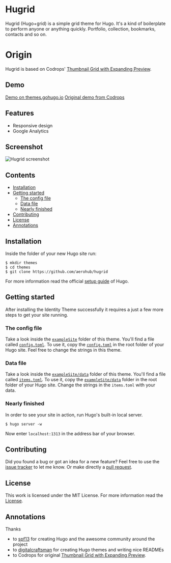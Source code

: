 # Hugrid

Hugrid (Hugo+grid) is a simple grid theme for Hugo. It's a kind of boilerplate to perform anyone or anything quickly. Portfolio, collection, bookmarks, contacts and so on.

# Origin

Hugrid is based on Codrops' [Thumbnail Grid with Expanding Preview](http://tympanus.net/codrops/?p=14530). 

## Demo

[Demo on themes.gohugo.io](http://themes.gohugo.io/theme/hugrid/)
[Original demo from Codrops](http://tympanus.net/Tutorials/ThumbnailGridExpandingPreview/)

## Features

- Responsive design
- Google Analytics

## Screenshot

![Hugrid screenshot](https://raw.githubusercontent.com/aerohub/hugrid/master/images/screenshot.png)


## Contents

- [Installation](#installation)
- [Getting started](#getting-started)
    - [The config file](#the-config-file)
	- [Data file](#data-file)
    - [Nearly finished](#nearly-finished)
- [Contributing](#contributing)
- [License](#license)
- [Annotations](#annotations)


## Installation

Inside the folder of your new Hugo site run:

    $ mkdir themes
    $ cd themes
    $ git clone https://github.com/aerohub/hugrid

For more information read the official [setup guide](//gohugo.io/overview/installing/) of Hugo.


## Getting started

After installing the Identity Theme successfully it requires a just a few more steps to get your site running.


### The config file

Take a look inside the [`exampleSite`](//github.com/aerohub/hugrid/tree/master/exampleSite) folder of this theme. You'll find a file called [`config.toml`](//github.com/aerohub/hugrid/blob/master/exampleSite/config.toml). To use it, copy the [`config.toml`](//github.com/aerohub/hugrid/blob/master/exampleSite/config.toml) in the root folder of your Hugo site. Feel free to change the strings in this theme.

### Data file

Take a look inside the [`exampleSite/data`](//github.com/aerohub/hugrid/tree/master/exampleSite/data) folder of this theme. You'll find a file called [`items.toml`](//github.com/aerohub/hugrid/blob/master/exampleSite/items.toml). To use it, copy the [`exampleSite/data`](//github.com/aerohub/hugrid/tree/master/exampleSite/data) folder in the root folder of your Hugo site. Change the strings in the `items.toml` with your data.

### Nearly finished

In order to see your site in action, run Hugo's built-in local server. 

    $ hugo server -w

Now enter `localhost:1313` in the address bar of your browser.


## Contributing

Did you found a bug or got an idea for a new feature? Feel free to use the [issue tracker](//github.com/aerohub/hugrid/issues) to let me know. Or make directly a [pull request](//github.com/aerohub/hugrid/pulls).


## License

This work is licensed under the MIT License. For more information read the [License](//github.com/aerohub/hugrid/blob/master/LICENSE.md).


## Annotations

Thanks 

- to [spf13](//github.com/spf13) for creating Hugo and the awesome community around the project
- to [digitalcraftsman](//github.com/digitalcraftsman) for creating Hugo themes and writing nice READMEs
- to Codrops for original [Thumbnail Grid with Expanding Preview](http://tympanus.net/codrops/?p=14530). 